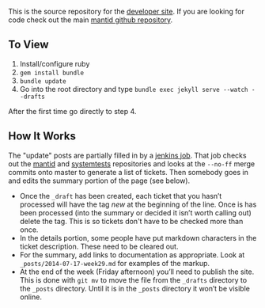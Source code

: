 This is the source repository for the [developer site](http://developer.mantidproject.org). If you are looking for code check out the main [mantid github repository](http://github.com/mantidproject/mantid).

To View
-------
1. Install/configure ruby
2. ```gem install bundle```
3. ```bundle update```
4. Go into the root directory and type ```bundle exec jekyll serve --watch --drafts```

After the first time go directly to step 4.

How It Works
------------
The "update" posts are partially filled in by a [jenkins job](http://builds.mantidproject.org/job/developer_site/). That job checks out the [mantid](http://github.com/mantidproject/mantid) and [systemtests](http://github.com/mantidproject/systemtests) repositories and looks at the ```--no-ff``` merge commits onto master to generate a list of tickets. Then somebody goes in and edits the summary portion of the page (see below).

* Once the ```_draft``` has been created, each ticket that you hasn’t processed will have the tag *new* at the beginning of the line. Once is has been processed (into the summary or decided it isn’t worth calling out) delete the tag. This is so tickets don't have to be checked more than once.
* In the details portion, some people have put markdown characters in the  ticket description. These need to be cleared out.
* For the summary, add links to documentation as appropriate. Look at ```_posts/2014-07-17-week29.md``` for examples of the markup.
* At the end of the week (Friday afternoon) you’ll need to publish the site. This is done with ```git mv``` to move the file from the ```_drafts``` directory to the ```_posts``` directory. Until it is in the ```_posts``` directory it won’t be visible online.
